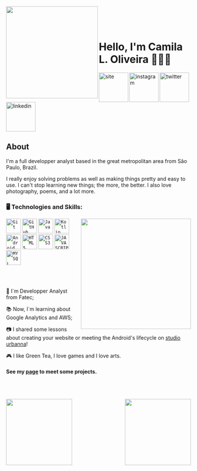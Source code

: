<img align="left" width="250px" style="margin-top:-20px" src="https://raw.githubusercontent.com/clcmo/clcmo/main/docs/images/-2147483648_-211006.webp">

  </br>
  </br>

  <div dsplay="inline-block">

   <h1 align="left">Hello, I'm Camila L. Oliveira 👩🏻‍🦰</h1>
     <a href="https://dev.camilaloliveira.com.br">
      <img align="left" width="80px" src="https://cdn-icons-png.flaticon.com/512/1409/1409940.png" alt="site" style="vertical-align:top;">
    </a> 
   <a href="https://www.instagram.com/millaloliveira/">
      <img align="left" width="80px" src="https://cdn-icons-png.flaticon.com/512/1409/1409946.png" alt="instagram" style="vertical-align:top;">
    </a> 
    <a href="https://twitter.com/millaloliveira">
      <img align="left" width="80px" src="https://cdn-icons-png.flaticon.com/512/1409/1409937.png" alt="twitter" style="vertical-align:top;">
    </a>
    <a href=" https://www.linkedin.com/in/clcmdeoliveira/">
      <img width="80px" src="https://cdn-icons-png.flaticon.com/512/1409/1409945.png" alt="linkedin" style="vertical-align:top;">
    </a>
  </div>

  ## About

  I'm a full developper analyst based in the great metropolitan area from São Paulo, Brazil.

  I really enjoy solving problems as well as making things pretty and easy to use. I can't stop learning new things; the more, the better. I also love photography, poems, and a lot more.

  ### 🖥️ Technologies and Skills: 
  <img width="300px" align="right" src="https://raw.githubusercontent.com/clcmo/clcmo/main/docs/images/-2147483648_-211005.webp">


  <code><img width="40px" src="https://cdn.jsdelivr.net/gh/devicons/devicon/icons/git/git-plain.svg" title = "Git"/></code>
  <code><img width="40px" src="https://cdn.jsdelivr.net/gh/devicons/devicon/icons/github/github-original.svg" title = "GitHub"/></code>
  <code><img width="40px" src="https://cdn.jsdelivr.net/gh/devicons/devicon/icons/java/java-plain.svg" title = "Java"/></code>
  <code><img width="40px" src="https://cdn.jsdelivr.net/gh/devicons/devicon/icons/kotlin/kotlin-plain.svg" title = "Kotlin"/></code>
  <code><img width="40px" src="https://cdn.jsdelivr.net/gh/devicons/devicon/icons/android/android-plain.svg" title = "Android"/></code>
  <code><img width="40px" src="https://cdn.jsdelivr.net/gh/devicons/devicon/icons/html5/html5-plain.svg" title = "HTML5"/></code>
  <code><img width="40px" src="https://cdn.jsdelivr.net/gh/devicons/devicon/icons/css3/css3-plain.svg" title = "CSS3"/></code>
  <code><img width="40px" src="https://cdn.jsdelivr.net/gh/devicons/devicon/icons/javascript/javascript-plain.svg" title = "JAVASCRIPT"/></code>
  <code><img width="40px" src="https://cdn.jsdelivr.net/gh/devicons/devicon/icons/mysql/mysql-plain.svg" title = "MYSQL"/></code>

  </br>
  </br>
  <div display="inline-block">
   <p align="left">🤿  I`m Developper Analyst from Fatec;</p>
   <p align="left">📚  Now, I`m learning about Google Analytics and AWS;</p>
   <p align="left">📷  I shared some lessons about creating your website or meeting the Android's lifecycle on <a href="studiourbanna.github.io">studio urbanna</a>!</p>
   <p align="left">🎮  I like Green Tea, I love games and I love arts.</p>
  </div>

  #### See my [page][Site] to meet some projects.
  </br>
  </br>
 
<p align="center">
<a href="https://github.com/clcmo">
  <img align="left" height="180em" src="https://github-readme-stats-eight-theta.vercel.app/api?username=clcmo&show_icons=true&theme=algolia&include_all_commits=true&count_private=true"/>
  <img align="right" height="180em" src="https://github-readme-stats-eight-theta.vercel.app/api/top-langs/?username=clcmo&layout=compact&langs_count=8&theme=algolia"/>
</a>
</p>

  </br>
  </br>


  [Site]: https://dev.camilaloliveira.com.br/
